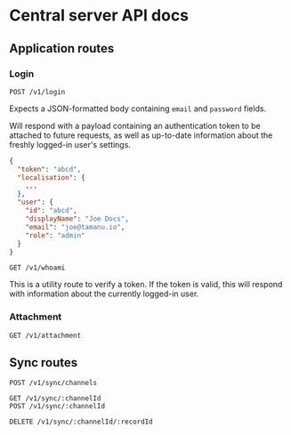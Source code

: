 # Central server API docs

## Application routes

### Login

```
POST /v1/login
```

Expects a JSON-formatted body containing `email` and `password` fields. 

Will respond with a payload containing an authentication token to be attached to future requests, as well as up-to-date information about the freshly logged-in user's settings.

```json
{
  "token": "abcd",
  "localisation": {
    ...
  },
  "user": {
    "id": "abcd",
    "displayName": "Joe Docs",
    "email": "joe@tamanu.io",
    "role": "admin"
  }
}
```

```
GET /v1/whoami
```

This is a utility route to verify a token. If the token is valid, this will respond with information about the currently logged-in user.

### Attachment

```
GET /v1/attachment
```

## Sync routes

```
POST /v1/sync/channels
```

```
GET /v1/sync/:channelId
POST /v1/sync/:channelId
```

```
DELETE /v1/sync/:channelId/:recordId
```
